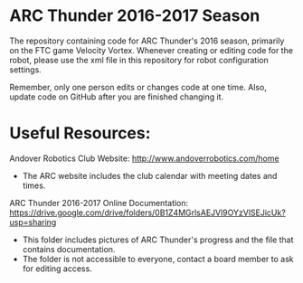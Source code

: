 # ARC Thunder 2016-2017 Season
The repository containing code for ARC Thunder's 2016 season, primarily on the FTC game Velocity Vortex.
Whenever creating or editing code for the robot, please use the xml file in this repository for robot configuration settings.

Remember, only one person edits or changes code at one time. Also, update code on GitHub after you are finished changing it.

# Useful Resources:
Andover Robotics Club Website:
 http://www.andoverrobotics.com/home
  - The ARC website includes the club calendar with meeting dates and times.
  
ARC Thunder 2016-2017 Online Documentation:
 https://drive.google.com/drive/folders/0B1Z4MGrlsAEJVl9OYzVlSEJicUk?usp=sharing
  - This folder includes pictures of ARC Thunder's progress and the file that contains documentation.
  - The folder is not accessible to everyone, contact a board member to ask for editing access.

